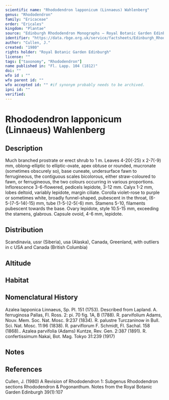 ```yaml
---
scientific name: "Rhododendron lapponicum (Linnaeus) Wahlenberg"
genus: "Rhododendron"
family: "Ericaceae"
order: "Ericales"
kingdom: "Plantae"
source: "Edinburgh Rhododendron Monographs – Royal Botanic Garden Edinburgh"
identifier: "https://data.rbge.org.uk/service/factsheets/Edinburgh_Rhododendron_Monographs.xhtml"
author: "Cullen, J."
created: "1980"
rights holder: "Royal Botanic Garden Edinburgh"
license: ""
tags: ["taxonomy", "Rhododendron"]
name published in: "Fl. Lapp. 104 (1812)"
doi: ""
wfo id : ""
wfo parent id: ""
wfo accepted id: "" #if synonym probably needs to be archived.                      
ipni id: ""
verified:
---
```


                       

# Rhododendron lapponicum (Linnaeus) Wahlenberg

## Description
Much branched prostrate or erect shrub to 1 m. Leaves 4-20(-25) x 2-7(-9) mm, oblong-elliptic to elliptic-ovate, apex obtuse or rounded, mucronate (sometimes obscurely so), base cuneate, undersurface fawn to ferrugineous, the contiguous scales bicolorous, either straw-coloured to fawn, or ferrugineous, the two colours occurring in various proportions. Inflorescence 3-6-flowered, pedicels lepidote, 3-12 mm. Calyx 1-2 mm, lobes deltoid, variably lepidote, margin ciliate. Corolla violet-rose to purple or sometimes white, broadly funnel-shaped, pubescent in the throat, (6-5-)7-5-14(-15) mm, tube (1-5-)2-5(-6) mm. Stamens 5-10, filaments pubescent towards the base. Ovary lepidote, style 10.5-15 mm, exceeding the stamens, glabrous. Capsule ovoid, 4-6 mm, lepidote.

## Distribution
Scandinavia, ussr (Siberia), usa (Alaska), Canada, Greenland, with outliers in c USA and Canada (British Columbia)

## Altitude


## Habitat


## Nomenclatural History
Azalea lapponica Linnaeus, Sp. PI. 151 (1753). Described from Lapland. A. ferruginosa Pallas, Fl. Ross. 2: pi. 70 fig. 1A, B (1788). R. parvifolium Adams, Nouv. Mem. Soc. Nat. Mosc. 9:237 (1834). R. palustre Turczaninow in Bull. Sci. Nat. Mosc. 11:96 (1838). R. parviflorum F. Schmidt, Fl. Sachal. 158 (1868).. Azalea parvifolia (Adams) Kuntze, Rev. Gen. 2:387 (1891). R. confertissimum Nakai, Bot. Mag. Tokyo 31:239 (1917)
                       
## Notes


## References

Cullen, J. (1980) A Revision of Rhododendron 1: Subgenus Rhododendron sections Rhododendron & Pogonanthum. Notes from the Royal Botanic Garden Edinburgh 39(1):107
